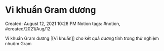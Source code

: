 # Vi khuẩn Gram dương

Created: August 12, 2021 10:28 PM
Notion tags: #notion, #created/2021/Aug/12

Vi khuẩn Gram dương [[Vi khuẩn]] cho kết quả dương tính trong thử nghiệm nhuộm Gram